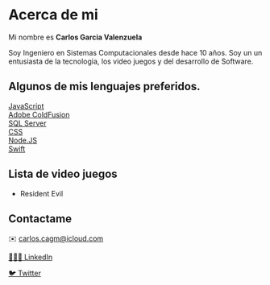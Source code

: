 # Acerca de mi
Mi nombre es **Carlos Garcia Valenzuela**

Soy Ingeniero en Sistemas Computacionales desde hace 10 años.
Soy un un entusiasta de la tecnologia, los video juegos y del desarrollo de Software.

## Algunos de mis lenguajes preferidos.

[JavaScript](Support/JS.md)<br>
[Adobe ColdFusion](Support/ACF.md)<br>
[SQL Server](Support/SQL.md)<br>
[CSS](Support/CSS.md)<br>
[Node.JS](Support/NJS.md)<br>
[Swift](Support/SW.md)

## Lista de video juegos 

- Resident Evil

## Contactame

✉️ carlos.cagm@icloud.com

[👨🏻‍💻 LinkedIn](https://www.linkedin.com/in/isc-cagv/) 

[🐦 Twitter](https://twitter.com/CarlosCagm/)

